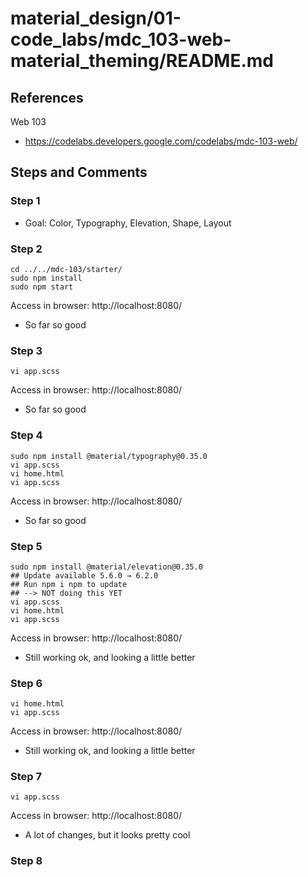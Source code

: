 
# material_design/01-code_labs/mdc_103-web-material_theming/README.md

## References

Web 103

- https://codelabs.developers.google.com/codelabs/mdc-103-web/

## Steps and Comments

### Step 1

- Goal: Color, Typography, Elevation, Shape, Layout

### Step 2

```
cd ../../mdc-103/starter/
sudo npm install
sudo npm start
```

Access in browser: http://localhost:8080/
- So far so good

### Step 3

```
vi app.scss
```

Access in browser: http://localhost:8080/
- So far so good

### Step 4

```
sudo npm install @material/typography@0.35.0
vi app.scss
vi home.html
vi app.scss

```

Access in browser: http://localhost:8080/
- So far so good

### Step 5

```
sudo npm install @material/elevation@0.35.0
## Update available 5.6.0 → 6.2.0
## Run npm i npm to update
## --> NOT doing this YET
vi app.scss
vi home.html
vi app.scss
```

Access in browser: http://localhost:8080/
- Still working ok, and looking a little better

### Step 6

```
vi home.html
vi app.scss
```

Access in browser: http://localhost:8080/
- Still working ok, and looking a little better

### Step 7

```
vi app.scss
```

Access in browser: http://localhost:8080/
- A lot of changes, but it looks pretty cool

### Step 8

```
```

